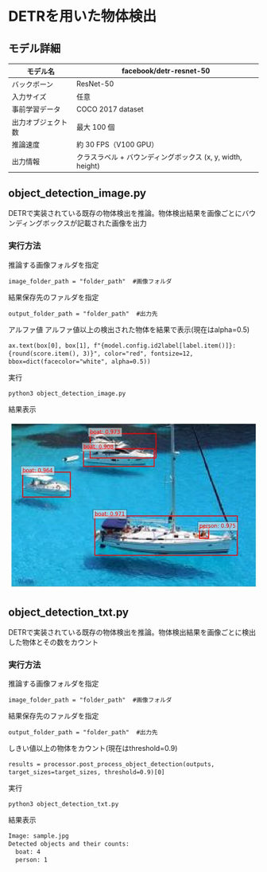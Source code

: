 # DETRを用いた物体検出



## モデル詳細

| モデル名       | facebook/detr-resnet-50                   |
|-------------|---------------------------|
| バックボーン    | ResNet-50                     |
| 入力サイズ| 任意|
|事前学習データ|COCO 2017 dataset|
|出力オブジェクト数|最大 100 個|
|推論速度|約 30 FPS（V100 GPU）|
|出力情報|クラスラベル + バウンディングボックス (x, y, width, height)|

## object_detection_image.py
DETRで実装されている既存の物体検出を推論。物体検出結果を画像ごとにバウンディングボックスが記載された画像を出力

### 実行方法

推論する画像フォルダを指定
```
image_folder_path = "folder_path"  #画像フォルダ
```
結果保存先のファルダを指定
```
output_folder_path = "folder_path"  #出力先
```
アルファ値
アルファ値以上の検出された物体を結果で表示(現在はalpha=0.5)
```
ax.text(box[0], box[1], f"{model.config.id2label[label.item()]}: {round(score.item(), 3)}", color="red", fontsize=12, bbox=dict(facecolor="white", alpha=0.5))
```

実行
```
python3 object_detection_image.py 
```

結果表示

![サンプル画像](./images/sample.jpg)

## object_detection_txt.py
DETRで実装されている既存の物体検出を推論。物体検出結果を画像ごとに検出した物体とその数をカウント

### 実行方法

推論する画像フォルダを指定
```
image_folder_path = "folder_path"  #画像フォルダ
```
結果保存先のファルダを指定
```
output_folder_path = "folder_path"  #出力先
```

しきい値以上の物体をカウント(現在はthreshold=0.9)
```
results = processor.post_process_object_detection(outputs, target_sizes=target_sizes, threshold=0.9)[0]
```

実行
```
python3 object_detection_txt.py
```

結果表示
```
Image: sample.jpg
Detected objects and their counts:
  boat: 4
  person: 1
```
